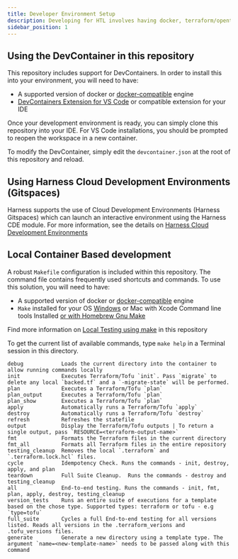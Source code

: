 ```yaml
---
title: Developer Environment Setup
description: Developing for HTL involves having docker, terraform/opentofu, and git installed locally.
sidebar_position: 1
---
```

## Using the DevContainer in this repository

This repository includes support for DevContainers.  In order to install this into your environment, you will need to have:
- A supported version of docker or [docker-compatible](https://code.visualstudio.com/remote/advancedcontainers/docker-options) engine
- [DevContainers Extension for VS Code](https://marketplace.visualstudio.com/items?itemName=ms-vscode-remote.remote-containers) or compatible extension for your IDE

Once your development environment is ready, you can simply clone this repository into your IDE.  For VS Code installations, you should be prompted to reopen the workspace in a new container.

To modify the DevContainer, simply edit the `devcontainer.json` at the root of this repository and reload.

## Using Harness Cloud Development Environments (Gitspaces)

Harness supports the use of Cloud Development Environments (Harness Gitspaces) which can launch an interactive environment using the Harness CDE module. For more information, see the details on [Harness Cloud Development Environments](https://developer.harness.io/docs/cloud-development-environments)

## Local Container Based development

A robust `Makefile` configuration is included within this repository. The command file contains frequently used shortcuts and commands. To use this solution, you will need to have:
- A supported version of docker or [docker-compatible](https://code.visualstudio.com/remote/advancedcontainers/docker-options) engine
- `Make` installed for your OS [Windows](https://gnuwin32.sourceforge.net/packages/make.htm) or Mac with Xcode Command line tools Installed [or with Homebrew Gnu Make](https://formulae.brew.sh/formula/make)

Find more information on [Local Testing using make](./local-testing-using-make.md) in this repository

To get the current list of available commands, type `make help` in a Terminal session in this directory.
```
debug            Loads the current directory into the container to allow running commands locally
init             Executes Terraform/Tofu `init`. Pass `migrate` to delete any local `backed.tf` and a `-migrate-state` will be performed.
plan             Executes a Terraform/Tofu `plan`
plan_output      Executes a Terraform/Tofu `plan`
plan_show        Executes a Terraform/Tofu `plan`
apply            Automatically runs a Terraform/Tofu `apply`
destroy          Automatically runs a Terraform/Tofu `destroy`
refresh          Refreshes the statefile
output           Display the Terraform/Tofu outputs | To return a single output, pass `RESOURCE=<terraform-output-name>`
fmt              Formats the Terraform files in the current directory
fmt_all          Formats all Terraform files in the entire repository
testing_cleanup  Removes the local `.terraform` and `.terraform.lock.hcl` files.
cycle            Idempotency Check. Runs the commands - init, destroy, apply, and plan
teardown         Full Suite Cleanup.  Runs the commands - destroy and testing_cleanup
all              End-to-end testing. Runs the commands - init, fmt, plan, apply, destroy, testing_cleanup
version_tests    Runs an entire suite of executions for a template based on the chose type. Supported types: terraform or tofu - e.g `type=tofu`
full_suite       Cycles a full End-to-end testing for all versions listed. Reads all versions in the .terraform_verions and .tofu_versions files.
generate         Generate a new directory using a template type. The argument `name=<new-template-name>` needs to be passed along with this command
```
